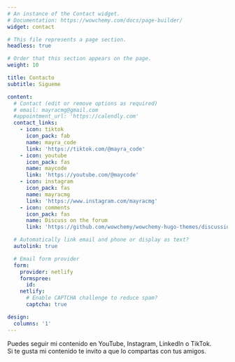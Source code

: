 ```yaml
---
# An instance of the Contact widget.
# Documentation: https://wowchemy.com/docs/page-builder/
widget: contact

# This file represents a page section.
headless: true

# Order that this section appears on the page.
weight: 10

title: Contacto
subtitle: Sigueme

content:
  # Contact (edit or remove options as required)
  # email: mayracmg@gmail.com
  #appointment_url: 'https://calendly.com'
  contact_links:
    - icon: tiktok
      icon_pack: fab
      name: mayra_code
      link: 'https://tiktok.com/@mayra_code'
    - icon: youtube
      icon_pack: fas
      name: maycode
      link: 'https://youtube.com/@maycode'
    - icon: instagram
      icon_pack: fas
      name: mayracmg
      link: 'https://www.instagram.com/mayracmg'
    - icon: comments
      icon_pack: fas
      name: Discuss on the forum
      link: 'https://github.com/wowchemy/wowchemy-hugo-themes/discussions'

  # Automatically link email and phone or display as text?
  autolink: true

  # Email form provider
  form:
    provider: netlify
    formspree:
      id:
    netlify:
      # Enable CAPTCHA challenge to reduce spam?
      captcha: true

design:
  columns: '1'
---
```


Puedes seguir mi contenido en YouTube, Instagram, LinkedIn o TikTok.<br/>
Si te gusta mi contenido te invito a que lo compartas con tus amigos.